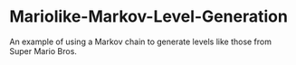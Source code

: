 # Mariolike-Markov-Level-Generation
An example of using a Markov chain to generate levels like those from Super Mario Bros.

